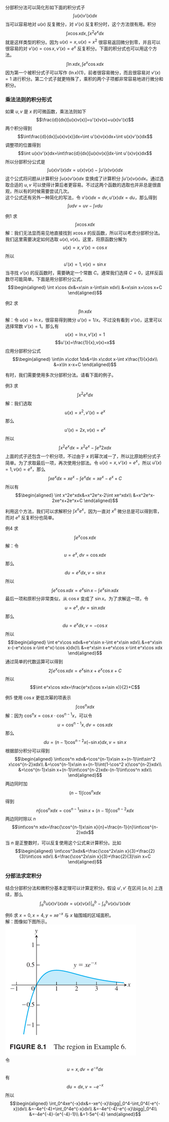 分部积分法可以简化形如下面的积分式子
$$\int u(x)v'(x)dx$$
当可以容易地对 $u(x)$ 反复微分，对 $v'(x)$ 反复积分时，这个方法很有用。积分
$$\int x\cos xdx,\int x^2e^xdx$$
就是这样类型的积分。因为 $u(x)=x,u(x)=x^2$ 很容易返回微分到零，并且可以很容易的对 $v'(x)=\cos x,v'(x)=e^x$ 反复积分。下面的积分式也可以用这个方法。
$$\int \ln xdx,\int e^x\cos xdx$$
因为第一个被积分式子可以写作 $(\ln x)(1)$，前者很容易微分，而且很容易对 $v'(x)=1$ 进行积分。第二个式子就更特殊了，乘积的两个子项都非常容易地进行微分和积分。

### 乘法法则的积分形式
如果 $u,v$ 是 $x$ 的可微函数，乘法法则如下
$$\frac{d}{dx}[u(x)v(x)]=u'(x)v(x)+u(x)v'(x)$$
两个积分得到
$$\int\frac{d}{dx}[u(x)v(x)]dx=\int u'(x)v(x)dx+\int u(x)v'(x)dx$$
调整项的位置得到
$$\int u(x)v'(x)dx=\int\frac{d}{dx}[u(x)v(x)]dx-\int u'(x)v(x)dx$$
所以分部积分公式是
$$\int u(x)v'(x)dx=u(x)v(x)-\int u'(x)v(x)dx$$
这个公式将问题从计算积分 $\int u(x)v'(x)dx$ 变换成了计算积分 $\int u'(x)v(x)dx$。通过选取合适的 $u,v$ 可以使得计算后者更容易。不过这两个函数的选取也并非总是很直观，所以有的时候需要尝试几次。  
这个公式还有另外一种简化的写法，令 $v'(x)dx=dv,u'(x)dx=du$，那么得到
$$\int udv=uv-\int vdu$$

例1 求
$$\int x\cos xdx$$
解：我们无法显而易见地直接找到 $x\cos x$ 的反函数，所以可以考虑分部积分法。  
我们这里需要决定如何选取 $u(x),v(x)$。这里，将原函数分解为
$$u(x)=x,v'(x)=\cos x$$
所以
$$u'(x)=1,v(x)=\sin x$$
当寻找 $v'(x)$ 的反函数时，需要确定一个常数 $C$。通常我们选择 $C=0$，这样反函数尽可能简单。下面是用分部积分公式。
$$\begin{aligned}
\int x\cos dx&=x\sin x-\int\sin xdx\\
&=x\sin x+\cos x+C
\end{aligned}$$

例2 求
$$\int\ln xdx$$
解：令 $u(x)=\ln x$，很容易得到微分 $u'(x)=1/x$。不过没有看到 $v'(x)$，这里可以选择常数 $v'(x)=1$。那么有
$$u(x)=\ln x,v'(x)=1$$
$$u'(x)=\frac{1}{x},v(x)=x$$
应用分部积分公式
$$\begin{aligned}
\int\ln x\cdot 1dx&=\ln x\cdot x-\int x\frac{1}{x}dx\\
&=x\ln x-x+C
\end{aligned}$$

有时，我们需要使用多次分部积分法。请看下面的例子。

例3 求
$$\int x^2e^xdx$$
解：我们选取
$$u(x)=x^2,v'(x)=e^x$$
那么
$$u'(x)=2x,v(x)=e^x$$
所以
$$\int x^2e^xdx=x^2e^x-\int e^x 2xdx$$
上面的式子还包含一个积分项，不过由于 $x$ 的幂次减一了，所以比原始积分式子简单。为了求取最后一项，再次使用分部法。令 $u(x)=x,v'(x)=e^x$，所以 $u'(x)=1,v(x)=e^x$，那么
$$\int xe^xdx=xe^x-\int e^xdx=xe^x-e^x+C$$
所以有
$$\begin{aligned}
\int x^2e^xdx&=x^2e^x-2\int xe^xdx\\
&=x^2e^x-2xe^x+2e^x+C
\end{aligned}$$

利用这个方法，我们可以求解积分 $\int x^ne^x$，因为一直对 $x^n$ 微分总是可以得到零，而对 $e^x$ 反复积分也简单。

例4 求
$$\int e^x\cos xdx$$
解：令
$$u=e^x,dv=\cos xdx$$
那么
$$du=e^xdx,v=\sin x$$
所以
$$\int e^x\cos xdx=e^x\sin x-\int e^x\sin xdx$$
最后一项和原积分非常类似，从 $\cos x$ 变成了 $\sin x$。为了求解这一项，令
$$u=e^x,dv=\sin xdx$$
那么
$$du=e^xdx,v=-\cos x$$
所以
$$\begin{aligned}
\int e^x\cos xdx&=e^x\sin x-\int e^x\sin xdx\\
&=e^x\sin x-(-e^x\cos x-\int e^x(-\cos x)dx)\\
&=e^x\sin x+e^x\cos x-\int e^x\cos xdx
\end{aligned}$$
通过简单的代数运算可以得到
$$2\int e^x\cos xdx=e^x\sin x+e^x\cos x+C$$
所以
$$\int e^x\cos xdx=\frac{e^x(\cos x+\sin x)}{2}+C$$

例5 使用 $\cos x$ 更低次幂的项表示
$$\int\cos^n xdx$$
解：因为 $\cos^n x=\cos x\cdot\cos^{n-1}x$，可以令
$$u=\cos^{n-1}x,dv=\cos xdx$$
那么
$$du=(n-1)\cos^{n-2}x(-\sin x)dx,v=\sin x$$
根据部分积分可以得到
$$\begin{aligned}
\int\cos^n xdx&=\cos^{n-1}x\sin x+(n-1)\int\sin^2 x\cos^{n-2}xdx\\
&=\cos^{n-1}x\sin x+(n-1)\int(1-\cos^2 x)\cos^{n-2}xdx\\
&=\cos^{n-1}x\sin x+(n-1)\int\cos^{n-2}xdx-(n-1)\int\cos^n xdx\\
\end{aligned}$$
两边同时加
$$(n-1)\int\cos^n xdx$$
得到
$$n\int\cos^n xdx=\cos^{n-1}x\sin x+(n-1)\int\cos^{n-2}xdx$$
两边同时除以 $n$
$$\int\cos^n xdx=\frac{\cos^{n-1}x\sin x}{n}+\frac{n-1}{n}\int\cos^{n-2}xdx$$

当 $n$ 是正整数时，可以反复使用这个公式来计算积分。比如
$$\begin{aligned}
\int\cos^3xdx&=\frac{\cos^2x\sin x}{3}+\frac{2}{3}\int\cos xdx\\
&=\frac{\cos^2x\sin x}{3}+\frac{2}{3}\sin x+C
\end{aligned}$$

### 分部法求定积分
结合分部积分法和微积分基本定理可以计算定积分。假设 $u',v'$ 在区间 $[a,b]$ 上连续，那么
$$\int_a^bu(x)v'(x)dx=u(x)v(x)\bigg|_a^b-\int_a^bv(x)u'(x)dx$$

例6 求 $x=0,x=4,y=xe^{-x}$ 与 $x$ 轴围城的区域面积。  
解：图像如下图所示。  
![](020.010.png)  
令
$$u=x,dv=e^{-x}dx$$
有
$$du=dx,v=-e^{-x}$$
所以
$$\begin{aligned}
\int_0^4xe^{-x}dx&=-xe^{-x}\bigg|_0^4-\int_0^4(-e^{-x})dx\\
&=-4e^{-4}+\int_0^4e^{-x}dx\\
&=-4e^{-4}-e^{-x}\bigg|_0^4\\
&=-4e^{-4}-(e^{-4}-1)\\
&=1-5e^{-4}
\end{aligned}$$
